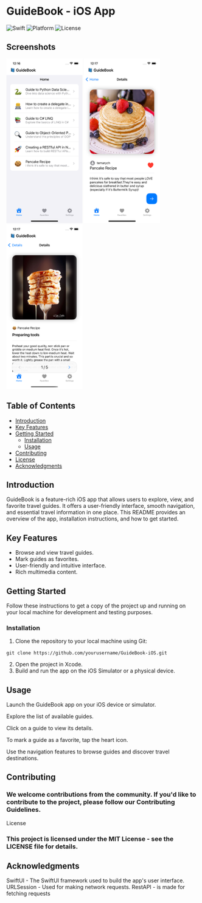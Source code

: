 # GuideBook - iOS App

![Swift](https://img.shields.io/badge/Swift-5.5-orange.svg)
![Platform](https://img.shields.io/badge/Platform-iOS-brightgreen.svg)
![License](https://img.shields.io/badge/License-MIT-blue.svg)

## Screenshots

<img src="Screenshots/home.png" width="200"/>
<img src="Screenshots/details.png" width="200"/>
<img src="Screenshots/step.png" width="200"/>



## Table of Contents

- [Introduction](#introduction)
- [Key Features](#key-features)
- [Getting Started](#getting-started)
  - [Installation](#installation)
  - [Usage](#usage)
- [Contributing](#contributing)
- [License](#license)
- [Acknowledgments](#acknowledgments)

## Introduction

GuideBook is a feature-rich iOS app that allows users to explore, view, and favorite travel guides. It offers a user-friendly interface, smooth navigation, and essential travel information in one place. This README provides an overview of the app, installation instructions, and how to get started.

## Key Features

- Browse and view travel guides.
- Mark guides as favorites.
- User-friendly and intuitive interface.
- Rich multimedia content.

## Getting Started

Follow these instructions to get a copy of the project up and running on your local machine for development and testing purposes.

### Installation

1. Clone the repository to your local machine using Git:

```shell
git clone https://github.com/yourusername/GuideBook-iOS.git
```

2. Open the project in Xcode.
3. Build and run the app on the iOS Simulator or a physical device.

## Usage

Launch the GuideBook app on your iOS device or simulator.

Explore the list of available guides.

Click on a guide to view its details.

To mark a guide as a favorite, tap the heart icon.

Use the navigation features to browse guides and discover travel destinations.

## Contributing

### We welcome contributions from the community. If you'd like to contribute to the project, please follow our Contributing Guidelines.
License

### This project is licensed under the MIT License - see the LICENSE file for details.

## Acknowledgments

SwiftUI - The SwiftUI framework used to build the app's user interface.
URLSession - Used for making network requests.
RestAPI - is made for fetching requests
